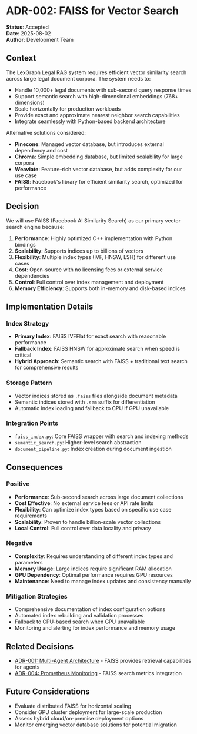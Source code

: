 # ADR-002: FAISS for Vector Search

**Status**: Accepted  
**Date**: 2025-08-02  
**Author**: Development Team  

## Context

The LexGraph Legal RAG system requires efficient vector similarity search across large legal document corpora. The system needs to:

- Handle 10,000+ legal documents with sub-second query response times
- Support semantic search with high-dimensional embeddings (768+ dimensions)
- Scale horizontally for production workloads
- Provide exact and approximate nearest neighbor search capabilities
- Integrate seamlessly with Python-based backend architecture

Alternative solutions considered:
- **Pinecone**: Managed vector database, but introduces external dependency and cost
- **Chroma**: Simple embedding database, but limited scalability for large corpora
- **Weaviate**: Feature-rich vector database, but adds complexity for our use case
- **FAISS**: Facebook's library for efficient similarity search, optimized for performance

## Decision

We will use FAISS (Facebook AI Similarity Search) as our primary vector search engine because:

1. **Performance**: Highly optimized C++ implementation with Python bindings
2. **Scalability**: Supports indices up to billions of vectors
3. **Flexibility**: Multiple index types (IVF, HNSW, LSH) for different use cases
4. **Cost**: Open-source with no licensing fees or external service dependencies
5. **Control**: Full control over index management and deployment
6. **Memory Efficiency**: Supports both in-memory and disk-based indices

## Implementation Details

### Index Strategy
- **Primary Index**: FAISS IVFFlat for exact search with reasonable performance
- **Fallback Index**: FAISS HNSW for approximate search when speed is critical
- **Hybrid Approach**: Semantic search with FAISS + traditional text search for comprehensive results

### Storage Pattern
- Vector indices stored as `.faiss` files alongside document metadata
- Semantic indices stored with `.sem` suffix for differentiation
- Automatic index loading and fallback to CPU if GPU unavailable

### Integration Points
- `faiss_index.py`: Core FAISS wrapper with search and indexing methods
- `semantic_search.py`: Higher-level search abstraction
- `document_pipeline.py`: Index creation during document ingestion

## Consequences

### Positive
- **Performance**: Sub-second search across large document collections
- **Cost Effective**: No external service fees or API rate limits
- **Flexibility**: Can optimize index types based on specific use case requirements
- **Scalability**: Proven to handle billion-scale vector collections
- **Local Control**: Full control over data locality and privacy

### Negative
- **Complexity**: Requires understanding of different index types and parameters
- **Memory Usage**: Large indices require significant RAM allocation
- **GPU Dependency**: Optimal performance requires GPU resources
- **Maintenance**: Need to manage index updates and consistency manually

### Mitigation Strategies
- Comprehensive documentation of index configuration options
- Automated index rebuilding and validation processes
- Fallback to CPU-based search when GPU unavailable
- Monitoring and alerting for index performance and memory usage

## Related Decisions
- [ADR-001: Multi-Agent Architecture](001-multi-agent-architecture.md) - FAISS provides retrieval capabilities for agents
- [ADR-004: Prometheus Monitoring](004-prometheus-monitoring.md) - FAISS search metrics integration

## Future Considerations
- Evaluate distributed FAISS for horizontal scaling
- Consider GPU cluster deployment for large-scale production
- Assess hybrid cloud/on-premise deployment options
- Monitor emerging vector database solutions for potential migration